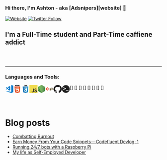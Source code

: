### Hi there, I'm Ashton - aka [Adsnipers][website] 👋

[![Website](https://img.shields.io/website?label=adsnipers.me&style=for-the-badge&url=https%3A%2F%2Fadsnipers.me)](https://adsnipers.me)
[![Twitter Follow](https://img.shields.io/twitter/follow/AdsnipersTV?color=1DA1F2&logo=twitter&style=for-the-badge)](https://twitter.com/intent/follow?original_referer=https%3A%2F%2Fgithub.com%2FcodeSTACKr&screen_name=codeSTACKr)

## I'm a Full-Time student and Part-Time caffiene addict

<br />
<br />

---

### Languages and Tools:

[<img align="left" alt="Visual Studio Code" width="26px" src="https://raw.githubusercontent.com/github/explore/80688e429a7d4ef2fca1e82350fe8e3517d3494d/topics/visual-studio-code/visual-studio-code.png" />]
[<img align="left" alt="HTML5" width="26px" src="https://raw.githubusercontent.com/github/explore/80688e429a7d4ef2fca1e82350fe8e3517d3494d/topics/html/html.png" />]
[<img align="left" alt="CSS3" width="26px" src="https://raw.githubusercontent.com/github/explore/80688e429a7d4ef2fca1e82350fe8e3517d3494d/topics/css/css.png" />]
[<img align="left" alt="JavaScript" width="26px" src="https://raw.githubusercontent.com/github/explore/80688e429a7d4ef2fca1e82350fe8e3517d3494d/topics/javascript/javascript.png" />]
[<img align="left" alt="Node.js" width="26px" src="https://raw.githubusercontent.com/github/explore/80688e429a7d4ef2fca1e82350fe8e3517d3494d/topics/nodejs/nodejs.png" />]
[<img align="left" alt="Git" width="26px" src="https://raw.githubusercontent.com/github/explore/80688e429a7d4ef2fca1e82350fe8e3517d3494d/topics/git/git.png" />]
[<img align="left" alt="GitHub" width="26px" src="https://raw.githubusercontent.com/github/explore/78df643247d429f6cc873026c0622819ad797942/topics/github/github.png" />]
[<img align="left" alt="Terminal" width="26px" src="https://raw.githubusercontent.com/github/explore/80688e429a7d4ef2fca1e82350fe8e3517d3494d/topics/terminal/terminal.png" />]

<br />
<br />

# Blog posts
<!-- BLOG-POST-LIST:START -->
- [Combatting Burnout](https://adsnipers.medium.com/combatting-burnout-5c5112787243?source=rss-c2cd43df0de9------2)
- [Earn Money From Your Code Snippets — Codefluent Devlog: 1](https://adsnipers.medium.com/codefluent-devlog1-9cad993c66b1?source=rss-c2cd43df0de9------2)
- [Running 24/7 bots with a Raspberry Pi](https://medium.com/sniperbot/running-24-7-chat-bots-with-a-raspberry-pi-is-it-a-good-idea-8347d7069a2e?source=rss-c2cd43df0de9------2)
- [My life as Self-Employed Developer](https://medium.com/sniperbot/my-life-as-self-employed-developer-70d0d89453fc?source=rss-c2cd43df0de9------2)
<!-- BLOG-POST-LIST:END -->